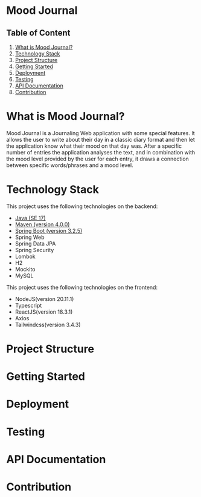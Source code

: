 <h1> Mood Journal </h1>

<h2>Table of Content</h2>
<ol>
    <li><a href="#subject1">What is Mood Journal?</a></li>
    <li><a href="#subject2">Technology Stack</a></li>
    <li><a href="#subject3">Project Structure</a></li>
    <li><a href="#subject4">Getting Started</a></li>
    <li><a href="#subject5">Deployment</a></li>
    <li><a href="#subject6">Testing</a></li>
    <li><a href="#subject7">API Documentation</a></li>
    <li><a href="#subject8">Contribution</a></li>
</ol>

<h1 id="subject1"> What is Mood Journal? </h1>
<p> Mood Journal is a Journaling Web application with some special features. It allows the user to write about their day in a classic diary format and then let the application know what their mood on that day was. After a specific number of entries the application analyses the text, and in combination with the mood level provided by the user for each entry, it draws a connection between specific words/phrases and a mood level. </p>

<h1 id="subject2">Technology Stack</h2>

This project uses the following technologies on the backend:

* [Java (SE 17)](https://openjdk.org/projects/jdk/17/)
* [Maven (version 4.0.0)](https://maven.apache.org/ref/4.0.0-alpha-9/)
* [Spring Boot (version 3.2.5)](https://docs.spring.io/spring-boot/docs/current/reference/html/getting-started.html)
* Spring Web
* Spring Data JPA
* Spring Security
* Lombok
* H2 
* Mockito
* MySQL

This project uses the following technologies on the frontend:

* NodeJS(version 20.11.1)
* Typescript
* ReactJS(version 18.3.1)
* Axios
* Tailwindcss(version 3.4.3)

<h1 id="subject3">Project Structure</h1>

<h1 id="subject4">Getting Started</h1>

<h1 id="subject5">Deployment</h1>

<h1 id="subject6">Testing</h1>

<h1 id="subject7">API Documentation</h1>

<h1 id="subject8">Contribution</h1>
